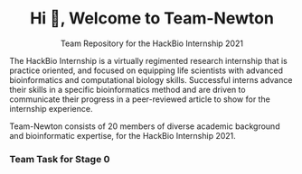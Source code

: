 <h1 align="center">Hi 👋, Welcome to Team-Newton</h1>
<p align="center">Team Repository for the HackBio Internship 2021</p>
<p>The HackBio Internship is a virtually regimented research
internship that is practice oriented, and focused on equipping life scientists with advanced bioinformatics and computational biology skills. Successful interns advance their skills in a specific bioinformatics method and are driven to communicate their progress in a peer-reviewed article to show for the internship experience.</p>

<p>Team-Newton consists of 20 members of diverse academic background and bioinformatic expertise, for the HackBio Internship 2021.</p>

<h3>Team Task for Stage 0</h3>
